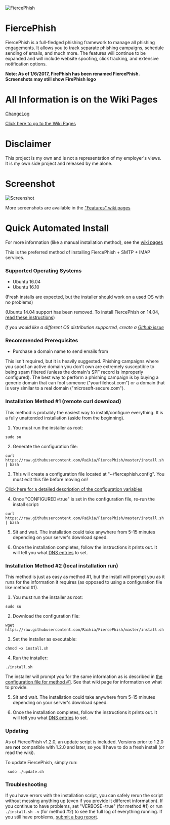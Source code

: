 ![FiercePhish](http://i.imgur.com/5WyejWU.png)

# FiercePhish


FiercePhish is a full-fledged phishing framework to manage all phishing engagements.  It allows you to track separate phishing campaigns, schedule sending of emails, and much more. The features will continue to be expanded and will include website spoofing, click tracking, and extensive notification options.

**Note: As of 1/6/2017, FirePhish has been renamed FiercePhish. Screenshots may still show FirePhish logo**

# All Information is on the Wiki Pages

[ChangeLog](https://github.com/Raikia/FiercePhish/wiki/Changelog)

[Click here to go to the Wiki Pages](https://github.com/Raikia/FiercePhish/wiki)

# Disclaimer

This project is my own and is not a representation of my employer's views. It is my own side project and released by me alone.

# Screenshot

![Screenshot](http://i.imgur.com/v852BbM.png)

More screenshots are available in the ["Features" wiki pages](https://github.com/Raikia/FiercePhish/wiki/Features-Overview)

# Quick Automated Install

For more information (like a manual installation method), see the [wiki pages](https://github.com/Raikia/FiercePhish/wiki)

This is the preferred method of installing FiercePhish + SMTP + IMAP services.

### Supported Operating Systems
* Ubuntu 16.04
* Ubuntu 16.10

(Fresh installs are expected, but the installer should work on a used OS with no problems)

(Ubuntu 14.04 support has been removed. To install FiercePhish on 14.04, [read these instructions](https://github.com/Raikia/FiercePhish/wiki/Ubuntu-14.04-Installation-Guide))

_If you would like a different OS distribution supported, create a [Github issue](https://github.com/Raikia/FiercePhish/issues)_


### Recommended Prerequisites
* Purchase a domain name to send emails from

This isn't required, but it is heavily suggested. Phishing campaigns where you spoof an active domain you don't own are extremely susceptible to being spam filtered (unless the domain's SPF record is improperly configured). The best way to perform a phishing campaign is by buying a generic domain that can fool someone ("yourfilehost.com") or a domain that is very similar to a real domain ("microsoft-secure.com").

### Installation Method #1 (remote curl download)

This method is probably the easiest way to install/configure everything. It is a fully unattended installation (aside from the beginning).

 1. You must run the installer as root:

   ```sudo su```

 2. Generate the configuration file:

   ```curl https://raw.githubusercontent.com/Raikia/FiercePhish/master/install.sh | bash```

 3. This will create a configuration file located at "~/fiercephish.config".  You must edit this file before moving on!

   [Click here for a detailed description of the configuration variables](https://github.com/Raikia/FiercePhish/wiki/Installation-Configuration-File)

 4. Once "CONFIGURED=true" is set in the configuration file, re-run the install script:

   ```curl https://raw.githubusercontent.com/Raikia/FiercePhish/master/install.sh | bash```

 5. Sit and wait.  The installation could take anywhere from 5-15 minutes depending on your server's download speed.

 6. Once the installation completes, follow the instructions it prints out.  It will tell you what [DNS entries](https://github.com/Raikia/FiercePhish/wiki/DNS-Configurations) to set.


### Installation Method #2 (local installation run)

This method is just as easy as method #1, but the install will prompt you as it runs for the information it requires (as opposed to using a configuration file like method #1).

 1. You must run the installer as root:

   ```sudo su```
 
 2. Download the configuration file:

   ```wget https://raw.githubusercontent.com/Raikia/FiercePhish/master/install.sh```

 3. Set the installer as executable:

   ```chmod +x install.sh```

 4. Run the installer:

   ``` ./install.sh ```

   The installer will prompt you for the same information as is described in [the configuration file for method #1](https://github.com/Raikia/FiercePhish/wiki/Installation-Configuration-File).  See that wiki page for information on what to provide.

 5. Sit and wait.  The installation could take anywhere from 5-15 minutes depending on your server's download speed.

 6. Once the installation completes, follow the instructions it prints out.  It will tell you what [DNS entries](https://github.com/Raikia/FiercePhish/wiki/DNS-Configurations) to set.


### Updating

As of FiercePhish v1.2.0, an update script is included.  Versions prior to 1.2.0 are **not** compatible with 1.2.0 and later, so you'll have to do a fresh install (or read the wiki).

To update FiercePhish, simply run:
   ```
    sudo ./update.sh
   ```
### Troubleshooting

If you have errors with the installation script, you can safely rerun the script without messing anything up (even if you provide it different information). If you continue to have problems, set "VERBOSE=true" (for method #1) or run ```./install.sh -v``` (for method #2) to see the full log of everything running.  If you still have problems, [submit a bug report](https://github.com/Raikia/FiercePhish/wiki/Reporting-Bugs).